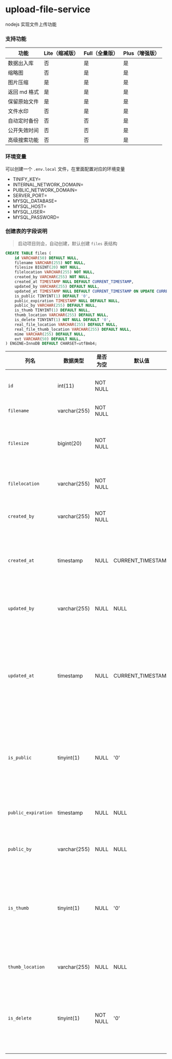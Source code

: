 # upload-file-service
nodejs 实现文件上传功能

### 支持功能

| 功能         | Lite（缩减版） | Full（全量版） | Plus（增强版）      |
|--------------|----------------|----------------|--------------|
| 数据出入库   | 否             | 是             | 是           |
| 缩略图       | 否             | 是             | 是           |
| 图片压缩     | 是             | 是             | 是           |
| 返回 md 格式 | 是             | 是             | 是           |
| 保留原始文件 | 是             | 是             | 是           |
| 文件水印     | 否             | 是             | 是           |
| 自动定时备份     | 否             | 否             | 是           |
| 公开失效时间 | 否             | 否             | 是           |
| 高级搜索功能 | 否             | 否             | 是           |


### 环境变量
可以创建一个 `.env.local` 文件，在里面配置对应的环境变量

- TINIFY_KEY=
- INTERNAL_NETWORK_DOMAIN=
- PUBLIC_NETWORK_DOMAIN=
- SERVER_PORT=
- MYSQL_DATABASE=
- MYSQL_HOST=
- MYSQL_USER=
- MYSQL_PASSWORD=

### 创建表的字段说明

> 启动项目则会，自动创建，默认创建 `files` 表结构

```sql
CREATE TABLE files (
    id VARCHAR(50) DEFAULT NULL,
    filename VARCHAR(255) NOT NULL,
    filesize BIGINT(20) NOT NULL,
    filelocation VARCHAR(255) NOT NULL,
    created_by VARCHAR(255) NOT NULL,
    created_at TIMESTAMP NULL DEFAULT CURRENT_TIMESTAMP,
    updated_by VARCHAR(255) DEFAULT NULL,
    updated_at TIMESTAMP NULL DEFAULT CURRENT_TIMESTAMP ON UPDATE CURRENT_TIMESTAMP,
    is_public TINYINT(1) DEFAULT '0',
    public_expiration TIMESTAMP NULL DEFAULT NULL,
    public_by VARCHAR(255) DEFAULT NULL,
    is_thumb TINYINT(1) DEFAULT NULL,
    thumb_location VARCHAR(255) DEFAULT NULL,
    is_delete TINYINT(1) NOT NULL DEFAULT '0',
    real_file_location VARCHAR(255) DEFAULT NULL,
    real_file_thumb_location VARCHAR(255) DEFAULT NULL,
    mime VARCHAR(255) DEFAULT NULL,
    ext VARCHAR(50) DEFAULT NULL,
) ENGINE=InnoDB DEFAULT CHARSET=utf8mb4;
```

| 列名             | 数据类型       | 是否为空 | 默认值               | 注释                                         |
|------------------|----------------|----------|----------------------|----------------------------------------------|
| `id`             | int(11)        | NOT NULL |                      | 文件的唯一标识                                 |
| `filename`       | varchar(255)   | NOT NULL |                      | 文件名                                       |
| `filesize`       | bigint(20)     | NOT NULL |                      | 文件大小（以字节为单位）                      |
| `filelocation`   | varchar(255)   | NOT NULL |                      | 文件存储的位置                               |
| `created_by`     | varchar(255)   | NOT NULL |                      | 创建该文件的用户                             |
| `created_at`     | timestamp      | NULL     | CURRENT_TIMESTAMP    | 文件的创建时间，默认当前时间                   |
| `updated_by`     | varchar(255)   | NULL     | NULL                 | 最近更新该文件的用户                         |
| `updated_at`     | timestamp      | NULL     | CURRENT_TIMESTAMP    | 最近更新的时间，默认当前时间，更新时自动修改  |
| `is_public`      | tinyint(1)     | NULL     | '0'                  | 是否公开，默认值为0（不公开）                  |
| `public_expiration` | timestamp   | NULL     | NULL                 | 公开访问的截止时间                           |
| `public_by`      | varchar(255)   | NULL     | NULL                 | 设置公开的用户                               |
| `is_thumb`       | tinyint(1)     | NULL     | '0'                  | 是否为缩略图，默认值为0（不是缩略图）          |
| `thumb_location` | varchar(255)   | NULL     | NULL                 | 缩略图存储的位置                             |
| `is_delete`      | tinyint(1)     | NOT NULL | '0'                  | 是否被删除，默认值为0（未删除）                |

